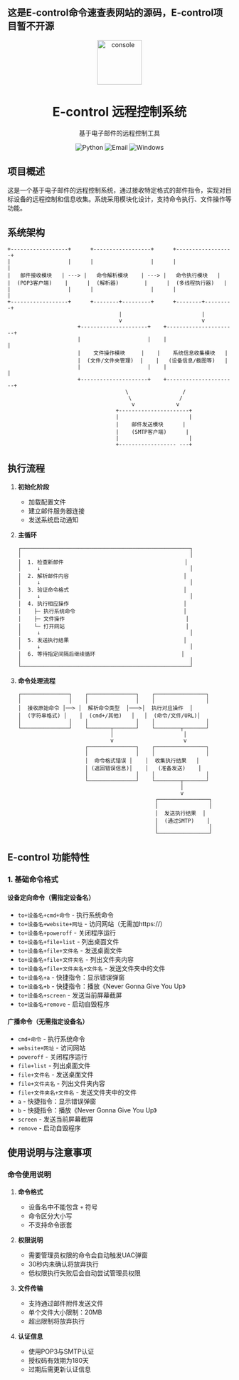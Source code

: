 <h2>这是E-control命令速查表网站的源码，E-control项目暂不开源</h2>
<div align="center">
  <img width="100" height="100" src="https://img.icons8.com/metro/100/console.png" alt="console"/>
  <h1>E-control 远程控制系统</h1>
  <p>基于电子邮件的远程控制工具</p>
  
  ![Python](https://img.shields.io/badge/Python-3776AB?style=flat&logo=python&logoColor=white)
  ![Email](https://img.shields.io/badge/Email-D14836?style=flat&logo=gmail&logoColor=white)
  ![Windows](https://img.shields.io/badge/Windows-0078D6?style=flat&logo=windows&logoColor=white)
</div>

## 项目概述

这是一个基于电子邮件的远程控制系统，通过接收特定格式的邮件指令，实现对目标设备的远程控制和信息收集。系统采用模块化设计，支持命令执行、文件操作等功能。

## 系统架构

```
+------------------+      +------------------+      +------------------+
|                  |      |                  |      |                  |
|   邮件接收模块   | ---> |   命令解析模块    | ---> |   命令执行模块   |
|  (POP3客户端)    |      |  (解析器)        |      |  (多线程执行器)   |
|                  |      |                  |      |                  |
+------------------+      +--------+---------+      +--------+---------+
                                   |                         |
                                   v                         v
                      +---------------------+    +----------------------+
                      |                     |    |                      |
                      |    文件操作模块     |    |    系统信息收集模块   |
                      |  (文件/文件夹管理)  |    |   (设备信息/截图等)   |
                      |                     |    |                      |
                      +---------------------+    +----------------------+
                                     \                 /
                                      \               /
                                       v             v
                                  +----------------------+
                                  |                      |
                                  |    邮件发送模块      |
                                  |    (SMTP客户端)      |
                                  |                      |
                                  +------------------ ---+
```

## 执行流程

1. **初始化阶段**
   - 加载配置文件
   - 建立邮件服务器连接
   - 发送系统启动通知

2. **主循环**
   ```
   ┌─────────────────────────────────────────────────────┐
   │                                                     │
   │  1. 检查新邮件                                      │
   │     ↓                                               │
   │  2. 解析邮件内容                                    │
   │     ↓                                               │
   │  3. 验证命令格式                                    │
   │     ↓                                               │
   │  4. 执行相应操作                                    │
   │    ├─ 执行系统命令                                  │
   │    ├─ 文件操作                                      │
   │    └─ 打开网站                                      │
   │     ↓                                               │
   │  5. 发送执行结果                                    │
   │     ↓                                               │
   │  6. 等待指定间隔后继续循环                           │
   │                                                     │
   └─────────────────────────────────────────────────────┘
   ```

3. **命令处理流程**
   ```
   ┌───────────────┐    ┌───────────────┐    ┌────────────────┐
   │               │    │               │    │                │
   │  接收原始命令 │──> │  解析命令类型  │───>│  执行对应操作  │
   │  (字符串格式) │    │  (cmd+/其他)   │   │  (命令/文件/URL)│
   │               │    │               │    │                │
   └───────────────┘    └───────┬───────┘    └────────┬───────┘
                                │                      │
                                v                      v
                        ┌───────────────┐    ┌────────────────┐
                        │               │    │                │
                        │  命令格式错误 │    │  收集执行结果   │
                        │ (返回错误信息)│    │   (准备发送)    │
                        │               │    │                │
                        └───────────────┘    └────────┬───────┘
                                                      │
                                                      v
                                              ┌────────────────┐
                                              │                │
                                              │  发送执行结果  │
                                              │  (通过SMTP)    │
                                              │                │
                                              └────────────────┘
   ```

## E-control 功能特性

### 1. 基础命令格式

#### 设备定向命令（需指定设备名）
- `to+设备名+cmd+命令` - 执行系统命令
- `to+设备名+website+网址` - 访问网站（无需加https://）
- `to+设备名+poweroff` - 关闭程序运行
- `to+设备名+file+list` - 列出桌面文件
- `to+设备名+file+文件名` - 发送桌面文件
- `to+设备名+file+文件夹名` - 列出文件夹内容
- `to+设备名+file+文件夹名+文件名` - 发送文件夹中的文件
- `to+设备名+a` - 快捷指令：显示错误弹窗
- `to+设备名+b` - 快捷指令：播放《Never Gonna Give You Up》
- `to+设备名+screen` - 发送当前屏幕截屏
- `to+设备名+remove` - 启动自毁程序

#### 广播命令（无需指定设备名）
- `cmd+命令` - 执行系统命令
- `website+网址` - 访问网站
- `poweroff` - 关闭程序运行
- `file+list` - 列出桌面文件
- `file+文件名` - 发送桌面文件
- `file+文件夹名` - 列出文件夹内容
- `file+文件夹名+文件名` - 发送文件夹中的文件
- `a` - 快捷指令：显示错误弹窗
- `b` - 快捷指令：播放《Never Gonna Give You Up》
- `screen` - 发送当前屏幕截屏
- `remove` - 启动自毁程序

## 使用说明与注意事项

### 命令使用说明
1. **命令格式**
   - 设备名中不能包含 `+` 符号
   - 命令区分大小写
   - 不支持命令嵌套

2. **权限说明**
   - 需要管理员权限的命令会自动触发UAC弹窗
   - 30秒内未确认将放弃执行
   - 低权限执行失败后会自动尝试管理员权限

3. **文件传输**
   - 支持通过邮件附件发送文件
   - 单个文件大小限制：20MB
   - 超出限制将放弃执行

4. **认证信息**
   - 使用POP3与SMTP认证
   - 授权码有效期为180天
   - 过期后需更新认证信息
